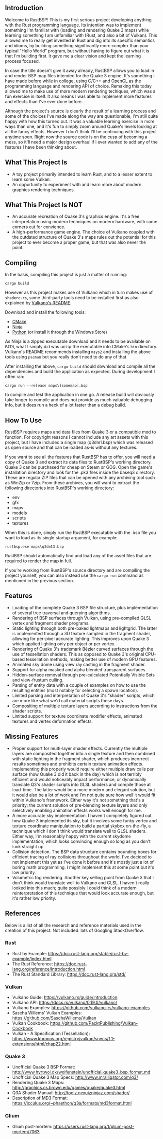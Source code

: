 ## Introduction
Welcome to RustBSP! This is my first serious project developing anything with the Rust programming language. Its intention was to implement something I'm familiar with (loading and rendering Quake 3 maps) while learning something I am unfamiliar with (Rust, and also a bit of Vulkan). This allowed me to really get invested in Rust and dig into its specific semantics and idioms, by building something significantly more complex than your typical "Hello World" program, but without having to figure out what it is that I'm building first. It gave me a clear vision and kept the learning process focused.

In case the title doesn't give it away already, RustBSP allows you to load in and render BSP map files intended for the Quake 3 engine. It's something I have made before while in college, using C/C++ and OpenGL as the programming language and rendering API of choice. Remaking this today allowed me to make use of more modern rendering techiques, which was a fun exercise in itself. It also means I was able to implement more features and effects than I've ever done before.

Although the project's source is clearly the result of a learning process and some of the choices I've made along the way are questionable, I'm still quite happy with how this turned out. It was a valuable learning exercise in more ways than one, and it's fun to simply zoom around Quake's levels looking at all the fancy effects. However I don't think I'll be continuing with this project anytime soon. Right now the source code is on the cusp of becoming a mess, so it'll need a major design overhaul if I ever wanted to add any of the features I have been thinking about.

## What This Project Is
* A toy project primarily intended to learn Rust, and to a lesser extent to learn some Vulkan.
* An opportunity to experiment with and learn more about modern graphics rendering techniques.

## What This Project Is NOT
* An accurate recreation of Quake 3's graphics engine. It's a free interpretation using modern techniques on modern hardware, with some corners cut for convience.
* A high-performance game engine. The choice of Vulkano coupled with the outdated structure of Quake 3's maps rules out the potential for this project to ever become a proper game, but that was also never the point.

## Compiling
In the basis, compiling this project is just a matter of running:
```
cargo build
```
However as this project makes use of Vulkano which in turn makes use of `shaderc-rs`, some third-party tools need to be installed first as also explained by [Vulkano's README](https://github.com/vulkano-rs/vulkano).

Download and install the following tools:
* [CMake](https://cmake.org/download/)
* [Ninja](https://github.com/ninja-build/ninja/releases)
* [Python](https://www.python.org/downloads/) (or install it through the Windows Store)

As Ninja is a zipped executable download and it needs to be available on `PATH`, what I simply did was unzip the executable into CMake's `bin` directory.
Vulkano's README recommends installing `msys2` and installing the above tools using `pacman` but you really don't need to do any of that.

After installing the above, `cargo build` should download and compile all the dependencies and build the application as expected. During development I often ran:
```
cargo run --release maps\[somemap].bsp
```
to compile and test the application in one go. A release build will obviously take longer to compile and does not provide as much valuable debugging info, but it does run a heck of a lot faster than a debug build.

## How To Use
RustBSP requires maps and data files from Quake 3 or a compatible mod to function. For copyright reasons I cannot include any art assets with this project, but I have included a single map (q3dm1.bsp) which was released as open source and that can be loaded as-is without any textures.

If you want to see all the features that RustBSP has to offer, you will need a copy of Quake 3 and extract its data files to RustBSP's working directory. Quake 3 can be purchased for cheap on Steam or GOG. Open the game's installation directory and look for the .pk3 files inside the baseq3 directory. These are regular ZIP files that can be opened with any archiving tool such as WinZip or 7zip. From these archives, you will want to extract the following directories into RustBSP's working directory:

* env
* gfx
* maps
* models
* scripts
* textures

When this is done, simply run the RustBSP executable with the .bsp file you want to load as its single startup argument, for example:
```
rustbsp.exe maps\q3dm13.bsp
```
RustBSP should automatically find and load any of the asset files that are required to render the map in full.

If you're working from RustBSP's source directory and are compiling the project yourself, you can also instead use the `cargo run` command as mentioned in the previous section.

## Features
* Loading of the complete Quake 3 BSP file structure, plus implementation of several tree traversal and querying algorithms.
* Rendering of BSP surfaces through Vulkan, using pre-compiled GLSL vertex and fragment shader programs.
* Static lighting through both pre-baked lightmaps and lightgrid. The latter is implemented through a 3D texture sampled in the fragment shader, allowing for per-pixel accurate lighting. This improves upon Quake 3 which applied lighting only per object or per vertex.
* Rendering of Quake 3's trademark Bézier curved surfaces through the use of tessellation shaders. This as opposed to Quake 3's original CPU-based tessellation methods, making better use of modern GPU features.
* Animated sky dome using view ray casting in the fragment shader.
* Support for alpha masked and alpha blended transparent surfaces.
* Hidden-surface removal through pre-calculated Potentially Visible Sets and view-frustum culling.
* Parsing of entity data with a couple of examples on how to use the resulting entities (most notably for selecting a spawn location).
* Limited parsing and interpretation of Quake 3's "shader" scripts, which are more like what we'd call material scripts these days.
* Compositing of multiple texture layers according to instructions from the shader scripts.
* Limited support for texture coordinate modifier effects, animated textures and vertex deformation effects.

## Missing Features
* Proper support for multi-layer shader effects. Currently the multiple layers are composited together into a single texture and then combined with static lighting in the fragment shader, which produces incorrect results sometimes and prohibits certain texture animation effects. Implementing this properly would require either multiple draw calls per surface (how Quake 3 did it back in the day) which is not terribly efficient and would noticeably impact performance, or dynamically translate Q3's shader scripts into GLSL shaders and compile those at load-time. The latter would be a more modern and elegant solution, but it would also be a lot of work and I'm not quite sure how well it would fit within Vulkano's framework. Either way it's not something that's a priority; the current solution of pre-blending texture layers and only selectively enabling animation effects works well enough for me.
* A more accurate sky implementation. I haven't completely figured out how Quake 3 implemented its sky, but it involves some funky vertex and texture coordinate manipulation to build a partial skybox on-the-fly, a technique which I don't think would translate well to GLSL shaders. Either way, I'm reasonably happy with the current skydome implementation, which looks convincing enough so long as you don't look straight up.
* Collision detection. The BSP data structure contains bounding boxes for efficient tracing of ray collisions throughout the world. I've decided to not implement this yet as I've done it before and it's mostly just a lot of boring math programming. I might implement this at some point but it's low priority.
* Volumetric fog rendering. Another key selling point from Quake 3 that I don't think would translate well to Vulkano and GLSL. I haven't really looked into this much; quite possibly I could think of a modern reinterpretation of this technique that would look accurate enough, but it's rather low priority.

## References

Below is a list of all the research and reference materials used in the creation of this project. Not included: lots of Googling StackOverflow.

### Rust
* Rust by Example: https://doc.rust-lang.org/stable/rust-by-example/index.html
* The Rust Reference: https://doc.rust-lang.org/reference/introduction.html
* The Rust Standard Library: https://doc.rust-lang.org/std/

### Vulkan
* Vulkano Guide: https://vulkano.rs/guide/introduction
* Vulkano API: https://docs.rs/vulkano/0.19.0/vulkano/
* Vulkano Examples: https://github.com/vulkano-rs/vulkano-examples
* Sascha Willems' Vulkan Examples: https://github.com/SaschaWillems/Vulkan
* Vulkan Cookbook: https://github.com/PacktPublishing/Vulkan-Cookbook
* Vulkan - A Specification (Tessellation): https://www.khronos.org/registry/vulkan/specs/1.1-extensions/html/chap22.html

### Quake 3
* Unofficial Quake 3 BSP Format: http://www.hyrtwol.dk/wolfenstein/unofficial_quake3_bsp_format.md
* Unofficial Quake 3 Map Specs: http://www.mralligator.com/q3/
* Rendering Quake 3 Maps: http://graphics.cs.brown.edu/games/quake/quake3.html
* Q3A Shader Manual: http://toolz.nexuizninjaz.com/shader/
* Description of MD3 Format: https://icculus.org/~phaethon/q3a/formats/md3format.html

### Glium
* Glium post-mortem: https://users.rust-lang.org/t/glium-post-mortem/7063
